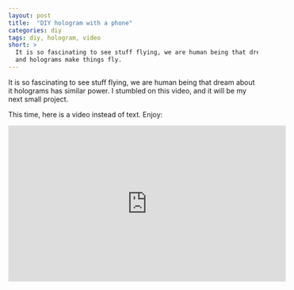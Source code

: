 ```yaml
---
layout: post
title:  "DIY hologram with a phone"
categories: diy
tags: diy, hologram, video
short: >
  It is so fascinating to see stuff flying, we are human being that dream about flying
  and holograms make things fly.
---
```


  It is so fascinating to see stuff flying, we are human being that dream about it
holograms has similar power. I stumbled on this video, and it will be my next small project.

This time, here is a video instead of text. Enjoy:

<iframe width="560" height="315" src="https://www.youtube.com/embed/7YWTtCsvgvg" frameborder="0" allowfullscreen></iframe>
